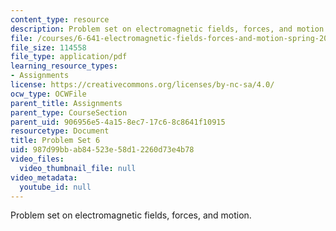 ```yaml
---
content_type: resource
description: Problem set on electromagnetic fields, forces, and motion.
file: /courses/6-641-electromagnetic-fields-forces-and-motion-spring-2005/987d99bbab84523e58d12260d73e4b78_ps6sp05.pdf
file_size: 114558
file_type: application/pdf
learning_resource_types:
- Assignments
license: https://creativecommons.org/licenses/by-nc-sa/4.0/
ocw_type: OCWFile
parent_title: Assignments
parent_type: CourseSection
parent_uid: 906956e5-4a15-8ec7-17c6-8c8641f10915
resourcetype: Document
title: Problem Set 6
uid: 987d99bb-ab84-523e-58d1-2260d73e4b78
video_files:
  video_thumbnail_file: null
video_metadata:
  youtube_id: null
---
```

Problem set on electromagnetic fields, forces, and motion.